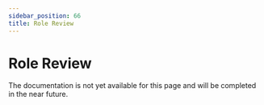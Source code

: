 ```yaml
---
sidebar_position: 66
title: Role Review
---
```


# Role Review

The documentation is not yet available for this page and will be completed in the near future.